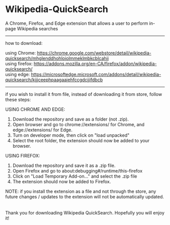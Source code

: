 # Wikipedia-QuickSearch
A Chrome, Firefox, and Edge extension that allows a user to perform in-page Wikipedia searches


----------   ----------   ---------
how to download:

using Chrome: https://chrome.google.com/webstore/detail/wikipedia-quicksearch/mhglenddhohloiolmmeklmbkcblcahii<br />
using firefox: https://addons.mozilla.org/en-CA/firefox/addon/wikipedia-quicksearch/<br />
using edge: https://microsoftedge.microsoft.com/addons/detail/wikipedia-quicksearch/kjjjceephpaagaaiehfccgdcjjifdbcb

----------   ----------   ----------
if you wish to install it from file, instead of downloading it from store, follow these steps:

USING CHROME AND EDGE:
1. Download the repository and save as a folder (not .zip).
2. Open browser and go to chrome://extensions/ for Chrome, and edge://extensions/ for Edge.
3. Turn on developer mode, then click on "load unpacked"
4. Select the root folder, the extension should now be added to your browser.

USING FIREFOX:
1. Download the repository and save it as a .zip file.
2. Open Firefox and go to about:debugging#/runtime/this-firefox
3. Click on "Load Temporary Add-on..." and select the .zip file
4. The extension should now be added to Firefox.

NOTE: if you install the extension as a file and not through the store, any future changes / updates to the extension will not be automatically updated.
<br /><br /><br />
Thank you for downloading Wikipedia QuickSearch. Hopefully you will enjoy it!
